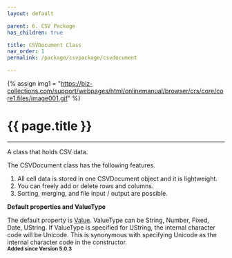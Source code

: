 ```yaml
---
layout: default

parent: 6. CSV Package
has_children: true

title: CSVDocument Class
nav_order: 1
permalink: /package/csvpackage/csvdocument

---
```

{% assign img1 = "https://biz-collections.com/support/webpages/html/onlinemanual/browser/crs/core/core1.files/image001.gif" %}

# {{ page.title }}

---

A class that holds CSV data.

The CSVDocument class has the following features.

1. All cell data is stored in one CSVDocument object and it is lightweight.
1. You can freely add or delete rows and columns.
1. Sorting, merging, and file input / output are possible.

<b>Default properties and ValueType</b>

The default property is [Value](/package/csvpackage/csvdocument/properties/Value). ValueType can be String, Number, Fixed, Date, UString.
If ValueType is specified for UString, the internal character code will be Unicode.
This is synonymous with specifying Unicode as the internal character code in the constructor.<br>
**<small>Added since Version 5.0.3</small>**